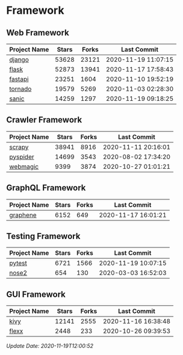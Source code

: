 # Framework

## Web Framework
| Project Name | Stars | Forks | Last Commit |
| ------------ | ----- | ----- | ----------- |
| [django](https://github.com/django/django) | 53628 | 23121 | 2020-11-19 11:07:15 |
| [flask](https://github.com/pallets/flask) | 52873 | 13941 | 2020-11-17 17:58:43 |
| [fastapi](https://github.com/tiangolo/fastapi) | 23251 | 1604 | 2020-11-10 19:52:19 |
| [tornado](https://github.com/tornadoweb/tornado) | 19579 | 5269 | 2020-11-03 02:28:30 |
| [sanic](https://github.com/huge-success/sanic) | 14259 | 1297 | 2020-11-19 09:18:25 |

## Crawler Framework
| Project Name | Stars | Forks | Last Commit |
| ------------ | ----- | ----- | ----------- |
| [scrapy](https://github.com/scrapy/scrapy) | 38941 | 8916 | 2020-11-11 20:16:01 |
| [pyspider](https://github.com/binux/pyspider) | 14699 | 3543 | 2020-08-02 17:34:20 |
| [webmagic](https://github.com/code4craft/webmagic) | 9399 | 3874 | 2020-10-27 01:01:21 |

## GraphQL Framework
| Project Name | Stars | Forks | Last Commit |
| ------------ | ----- | ----- | ----------- |
| [graphene](https://github.com/graphql-python/graphene) | 6152 | 649 | 2020-11-17 16:01:21 |

## Testing Framework
| Project Name | Stars | Forks | Last Commit |
| ------------ | ----- | ----- | ----------- |
| [pytest](https://github.com/pytest-dev/pytest) | 6721 | 1566 | 2020-11-19 10:07:15 |
| [nose2](https://github.com/nose-devs/nose2) | 654 | 130 | 2020-03-03 16:52:03 |

## GUI Framework
| Project Name | Stars | Forks | Last Commit |
| ------------ | ----- | ----- | ----------- |
| [kivy](https://github.com/kivy/kivy) | 12141 | 2555 | 2020-11-16 16:38:48 |
| [flexx](https://github.com/flexxui/flexx) | 2448 | 233 | 2020-10-26 09:39:53 |

*Update Date: 2020-11-19T12:00:52*